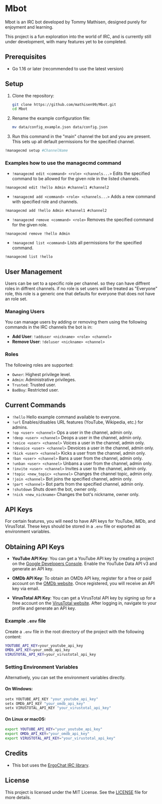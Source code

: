 # Mbot

Mbot is an IRC bot developed by Tommy Mathisen, designed purely for enjoyment and learning.

This project is a fun exploration into the world of IRC, and is currently still under development, with many features yet to be completed.

## Prerequisites

- Go 1.16 or later (recommended to use the latest version)

## Setup

1. Clone the repository:
    ```sh
    git clone https://github.com/mathisen99/Mbot.git
    cd Mbot
    ```

2. Rename the example configuration file:
    ```sh
    mv data/config_example.json data/config.json
    ```

3. Run this command in the "main" channel the bot and you are present.
   This sets up all default permissions for the specified channel.
```sh
!managecmd setup #ChannelName
```
### Examples how to use the managecmd command
 
- `!managecmd edit <command> <role> <channels...>`
Edits the specified command to be allowed for the given role in the listed channels.

`!managecmd edit !hello Admin #channel1 #channel2`

- `!managecmd add <command> <role> <channels...>`
Adds a new command with specified role and channels.

`!managecmd add !hello Admin #channel1 #channel2`

- `!managecmd remove <command> <role>`
Removes the specified command for the given role.

`!managecmd remove !hello Admin`

- `!managecmd list <command>`
Lists all permissions for the specified command.

`!managecmd list !hello`



## User Management
Users can be set to a specific role per channel. so they can have diffrent roles in diffrent channels. if no role is set users will be treated as "Everyone" role, this role is a generic one that defaults for everyone that does not have an role set.

### Managing Users

You can manage users by adding or removing them using the following commands in the IRC channels the bot is in:

- **Add User**: `!adduser <nickname> <role> <channel>`
- **Remove User**: `!deluser <nickname> <channel>`

### Roles

The following roles are supported:

- `Owner`: Highest privilege level.
- `Admin`: Administrative privileges.
- `Trusted`: Trusted user.
- `BadBoy`: Restricted user.

## Current Commands

- `!hello` Hello example command available to everyone.
- `!url` Enables/disables URL features (YouTube, Wikipedia, etc.) for admins.
- `!op <user> <channel>` Ops a user in the channel, admin only.
- `!deop <user> <channel>` Deops a user in the channel, admin only.
- `!voice <user> <channel>` Voices a user in the channel, admin only.
- `!devoice <user> <channel>` Devoices a user in the channel, admin only.
- `!kick <user> <channel>` Kicks a user from the channel, admin only.
- `!ban <user> <channel>` Bans a user from the channel, admin only.
- `!unban <user> <channel>` Unbans a user from the channel, admin only.
- `!invite <user> <channel>` Invites a user to the channel, admin only.
- `!topic <new_topic> <channel>` Changes the channel topic, admin only.
- `!join <channel>` Bot joins the specified channel, admin only.
- `!part <channel>` Bot parts from the specified channel, admin only.
- `!shutdown` Shuts down the bot, owner only.
- `!nick <new_nickname>` Changes the bot's nickname, owner only.

## API Keys

For certain features, you will need to have API keys for YouTube, IMDb, and VirusTotal. These keys should be stored in a `.env` file or exported as environment variables.

## Obtaining API Keys

- **YouTube API Key**: You can get a YouTube API key by creating a project on the [Google Developers Console](https://console.developers.google.com/). Enable the YouTube Data API v3 and generate an API key.

- **OMDb API Key**: To obtain an OMDb API key, register for a free or paid account on the [OMDb website](https://www.omdbapi.com/apikey.aspx). Once registered, you will receive an API key via email.

- **VirusTotal API Key**: You can get a VirusTotal API key by signing up for a free account on the [VirusTotal website](https://www.virustotal.com/). After logging in, navigate to your profile and generate an API key.

### Example `.env` file

Create a `.env` file in the root directory of the project with the following content:

```sh
YOUTUBE_API_KEY=your_youtube_api_key
OMDb_API_KEY=your_omdb_api_key
VIRUSTOTAL_API_KEY=your_virustotal_api_key
```

### Setting Environment Variables

Alternatively, you can set the environment variables directly.

#### On Windows:

```sh
setx YOUTUBE_API_KEY "your_youtube_api_key"
setx OMDb_API_KEY "your_omdb_api_key"
setx VIRUSTOTAL_API_KEY "your_virustotal_api_key"
```

#### On Linux or macOS:

```bash
export YOUTUBE_API_KEY="your_youtube_api_key"
export OMDb_API_KEY="your_omdb_api_key"
export VIRUSTOTAL_API_KEY="your_virustotal_api_key"
```
## Credits

- This bot uses the [ErgoChat IRC library](https://github.com/ergochat/ergo).

## License

This project is licensed under the MIT License. See the [LICENSE](./LICENSE) file for more details.
